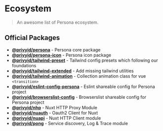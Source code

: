 # Ecosystem

> An awesome list of Persona ecosystem.

## Official Packages

- **[@privyid/persona][persona]** - Persona core package
- **[@privyid/persona-icon][persona-icon]** - Persona icon package
- **[@privyid/tailwind-preset][tailwind-preset]** - Tailwind config presets which following our foundations
- **[@privyid/tailwind-extended][tailwind-extended]** - Add missing tailwind utilities
- **[@privyid/tailwind-animation][tailwind-animation]** - Collection animation class for vue `<transition>`
- **[@privyid/eslint-config-persona][eslint-config-persona]** - Eslint shareable config for Persona project
- **[@privyid/browserslist-config][browserslist-config]** - Browserslist shareable config for Persona project
- **[@privyid/nhp][nhp]** - Nuxt HTTP Proxy Module
- **[@privyid/nuauth][nuauth]** - Oauth2 Client for Nuxt
- **[@privyid/nuapi][nuapi]** - Nuxt HTTP Client module
- **[@privyid/pong][pong]** - Service discovery, Log & Trace module

[persona]: https://www.npmjs.com/package/@privyid/persona
[persona-icon]: https://www.npmjs.com/package/@privyid/persona-icon
[tailwind-preset]: https://www.npmjs.com/package/@privyid/tailwind-preset
[tailwind-extended]: https://www.npmjs.com/package/@privyid/tailwind-extended
[tailwind-animation]: https://www.npmjs.com/package/@privyid/tailwind-animation
[eslint-config-persona]: https://www.npmjs.com/package/@privyid/eslint-config-persona
[browserslist-config]: https://www.npmjs.com/package/@privyid/browserslist-config
[nhp]: https://www.npmjs.com/package/@privyid/nhp
[nuauth]: https://www.npmjs.com/package/@privyid/nuauth
[nuapi]: https://www.npmjs.com/package/@privyid/nuapi
[pong]: https://www.npmjs.com/package/@privyid/pong
